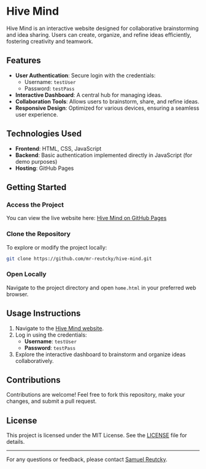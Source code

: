 # Hive Mind

Hive Mind is an interactive website designed for collaborative brainstorming and
idea sharing. Users can create, organize, and refine ideas efficiently,
fostering creativity and teamwork.

## Features

- **User Authentication**: Secure login with the credentials:
  - Username: `testUser`
  - Password: `testPass`
- **Interactive Dashboard**: A central hub for managing ideas.
- **Collaboration Tools**: Allows users to brainstorm, share, and refine ideas.
- **Responsive Design**: Optimized for various devices, ensuring a seamless user experience.

## Technologies Used

- **Frontend**: HTML, CSS, JavaScript
- **Backend**: Basic authentication implemented directly in JavaScript (for demo purposes)
- **Hosting**: GitHub Pages

## Getting Started

### Access the Project

You can view the live website here: [Hive Mind on GitHub Pages](https://mr-reutcky.github.io/hive-mind/home.html)

### Clone the Repository

To explore or modify the project locally:

```bash
git clone https://github.com/mr-reutcky/hive-mind.git
```

### Open Locally

Navigate to the project directory and open `home.html` in your preferred web browser.

## Usage Instructions

1. Navigate to the [Hive Mind website](https://mr-reutcky.github.io/hive-mind/home.html).
2. Log in using the credentials:
   - **Username**: `testUser`
   - **Password**: `testPass`
3. Explore the interactive dashboard to brainstorm and organize ideas collaboratively.

## Contributions

Contributions are welcome! Feel free to fork this repository, make your changes, and submit a pull request.

## License

This project is licensed under the MIT License. See the [LICENSE](LICENSE) file for details.

---

For any questions or feedback, please contact [Samuel Reutcky](https://github.com/mr-reutcky).
